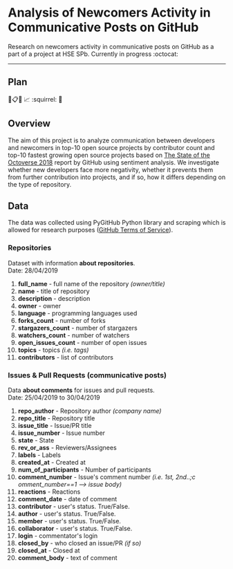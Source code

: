 # Analysis of Newcomers Activity in Communicative Posts on GitHub
Research on newcomers activity in communicative posts on GitHub as a part of a project at HSE SPb. Currently in progress :octocat:

---
## Plan
:telescope::clipboard::pencil: :chart_with_upwards_trend: :squirrel: :tada:

## Overview
The aim of this project is to analyze communication between developers and newcomers in top-10 open source projects by contributor count and top-10 fastest growing open source projects based on [The State of the Octoverse 2018](https://octoverse.github.com/projects#repositories) report by GitHub using sentiment analysis. We investigate whether new developers face more negativity, whether it prevents them from further contribution into projects, and if so, how it differs depending on the type of repository.

## Data
The data was collected using PyGitHub Python library and scraping which is allowed for research purposes ([GitHub Terms of Service](https://help.github.com/en/articles/github-terms-of-service#5-scraping)). 

### Repositories
Dataset with information **about repositories**.  
Date: 28/04/2019  
1. **full_name** - full name of the repository *(owner/title)*  
2. **name** - title of repository  
3. **description**  - description 
4. **owner** - owner  
5. **language** - programming languages used
6. **forks_count** - number of forks
7. **stargazers_count** - number of stargazers  
8. **watchers_count** - number of watchers  
9. **open_issues_count** - number of open issues  
10. **topics** - topics *(i.e. tags)*  
11. **contributors** - list of contributors 


### Issues & Pull Requests (communicative posts)
Data **about comments** for issues and pull requests.  
Date: 25/04/2019 to 30/04/2019

1. **repo_author** - Repository author *(company name)*  
2. **repo_title** - Repository title  
3. **issue_title** - Issue/PR title  
4. **issue_number** - Issue number   
5. **state** - State  
6. **rev_or_ass** - Reviewers/Assignees  
7. **labels** - Labels  
8. **created_at** - Created at  
9. **num_of_participants** - Number of participants  
10. **comment_number** - Issue's comment number *(i.e. 1st, 2nd..;c omment_number==1 --> issue body)*  
11. **reactions** - Reactions  
12. **comment_date** - date of comment  
13. **contributor** - user's status. True/False. 
14. **author** - user's status. True/False. 
15. **member** - user's status. True/False.
16. **collaborator** - user's status. True/False.  
17. **login** - commentator's login  
18. **closed_by** - who closed an issue/PR *(if so)*  
20. **closed_at** - Closed at  
21. **comment_body** - text of comment   





